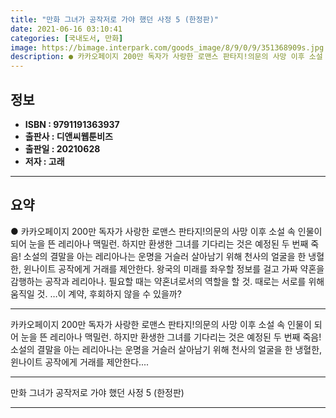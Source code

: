 ```yaml
---
title: "만화 그녀가 공작저로 가야 했던 사정 5 (한정판)"
date: 2021-06-16 03:10:41
categories: [국내도서, 만화]
image: https://bimage.interpark.com/goods_image/8/9/0/9/351368909s.jpg
description: ● 카카오페이지 200만 독자가 사랑한 로맨스 판타지!의문의 사망 이후 소설 속 인물이 되어 눈을 뜬 레리아나 맥밀런. 하지만 환생한 그녀를 기다리는 것은 예정된 두 번째 죽음! 소설의 결말을 아는 레리아나는 운명을 거슬러 살아남기 위해 천사의 얼굴을 한 냉혈한, 윈나이트 공작에게 거
---
```


## **정보**

- **ISBN : 9791191363937**
- **출판사 : 디앤씨웹툰비즈**
- **출판일 : 20210628**
- **저자 : 고래**

------



## **요약**

●  카카오페이지 200만 독자가 사랑한 로맨스 판타지!의문의 사망 이후 소설 속 인물이 되어 눈을 뜬 레리아나 맥밀런. 하지만 환생한 그녀를 기다리는 것은 예정된 두 번째 죽음! 소설의 결말을 아는 레리아나는 운명을 거슬러 살아남기 위해 천사의 얼굴을 한 냉혈한, 윈나이트 공작에게 거래를 제안한다. 왕국의 미래를 좌우할 정보를 걸고 가짜 약혼을 감행하는 공작과 레리아나. 필요할 때는 약혼녀로서의 역할을 할 것. 때로는 서로를 위해 움직일 것. …이 계약, 후회하지 않을 수 있을까?

------

카카오페이지 200만 독자가 사랑한 로맨스 판타지!의문의 사망 이후 소설 속 인물이 되어 눈을 뜬 레리아나 맥밀런. 하지만 환생한 그녀를 기다리는 것은 예정된 두 번째 죽음! 소설의 결말을 아는 레리아나는 운명을 거슬러 살아남기 위해 천사의 얼굴을 한 냉혈한, 윈나이트 공작에게 거래를 제안한다.... 

------


만화 그녀가 공작저로 가야 했던 사정 5 (한정판) 

------


